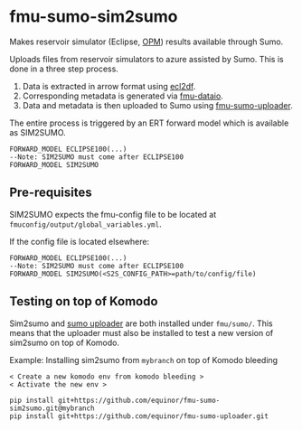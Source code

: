 # fmu-sumo-sim2sumo
Makes reservoir simulator (Eclipse, [OPM](https://opm-project.org/)) results available through Sumo.

Uploads files from reservoir simulators to azure assisted by Sumo. This is done in a three step process.

1. Data is extracted in arrow format using [ecl2df](https://github.com/equinor/ecl2df).
2. Corresponding metadata is generated via [fmu-dataio](https://github.com/equinor/fmu-dataio).
3. Data and metadata is then uploaded to Sumo using [fmu-sumo-uploader](https://github.com/equinor/fmu-sumo-uploader).

The entire process is triggered by an ERT forward model which is available as SIM2SUMO.
```
FORWARD_MODEL ECLIPSE100(...)
--Note: SIM2SUMO must come after ECLIPSE100
FORWARD_MODEL SIM2SUMO
```

## Pre-requisites
SIM2SUMO expects the fmu-config file to be located at `fmuconfig/output/global_variables.yml`.

If the config file is located elsewhere:
```
FORWARD_MODEL ECLIPSE100(...)
--Note: SIM2SUMO must come after ECLIPSE100
FORWARD_MODEL SIM2SUMO(<S2S_CONFIG_PATH>=path/to/config/file)
```


## Testing on top of Komodo
Sim2sumo and [sumo uploader](https://github.com/equinor/fmu-sumo-uploader) are both installed under `fmu/sumo/`.
This means that the uploader must also be installed to test a new version of sim2sumo on top of Komodo.

Example: Installing sim2sumo from `mybranch` on top of Komodo bleeding
```
< Create a new komodo env from komodo bleeding >
< Activate the new env >

pip install git+https://github.com/equinor/fmu-sumo-sim2sumo.git@mybranch
pip install git+https://github.com/equinor/fmu-sumo-uploader.git
```
